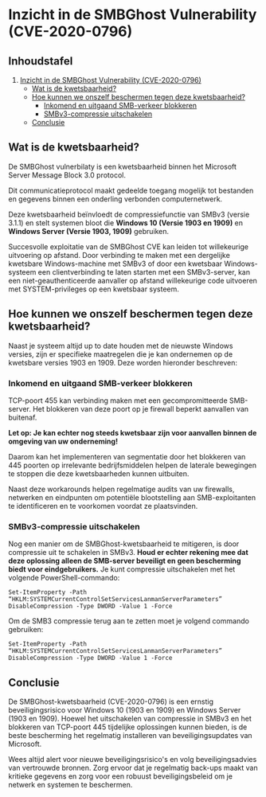 # Inzicht in de SMBGhost Vulnerability (CVE-2020-0796)

## Inhoudstafel

1. [Inzicht in de SMBGhost Vulnerability (CVE-2020-0796)](#inzicht-in-de-smbghost-vulnerability-cve-2020-0796)
   - [Wat is de kwetsbaarheid?](#wat-is-de-kwetsbaarheid)
   - [Hoe kunnen we onszelf beschermen tegen deze kwetsbaarheid?](#hoe-kunnen-we-onszelf-beschermen-tegen-deze-kwetsbaarheid)
     - [Inkomend en uitgaand SMB-verkeer blokkeren](#inkomend-en-uitgaand-smb-verkeer-blokkeren)
     - [SMBv3-compressie uitschakelen](#smbv3-compressie-uitschakelen)
   - [Conclusie](#conclusie)

## Wat is de kwetsbaarheid?

De SMBGhost vulnerbilaty is een kwetsbaarheid binnen het Microsoft Server Message Block 3.0 protocol.

Dit communicatieprotocol maakt gedeelde toegang mogelijk tot bestanden en gegevens binnen een onderling verbonden computernetwerk.

Deze kwetsbaarheid beïnvloedt de compressiefunctie van SMBv3 (versie 3.1.1) en stelt systemen bloot die **Windows 10 (Versie 1903 en 1909)** en **Windows Server (Versie 1903, 1909)** gebruiken.

Succesvolle exploitatie van de SMBGhost CVE kan leiden tot willekeurige uitvoering op afstand. Door verbinding te maken met een dergelijke kwetsbare Windows-machine met SMBv3 of door een kwetsbaar Windows-systeem een clientverbinding te laten starten met een SMBv3-server, kan een niet-geauthenticeerde aanvaller op afstand willekeurige code uitvoeren met SYSTEM-privileges op een kwetsbaar systeem.

## Hoe kunnen we onszelf beschermen tegen deze kwetsbaarheid?

Naast je systeem altijd up to date houden met de nieuwste Windows versies, zijn er specifieke maatregelen die je kan ondernemen op de kwetsbare versies 1903 en 1909. Deze worden hieronder beschreven:

### Inkomend en uitgaand SMB-verkeer blokkeren

TCP-poort 455 kan verbinding maken met een gecompromitteerde SMB-server. Het blokkeren van deze poort op je firewall beperkt aanvallen van buitenaf.

**Let op: Je kan echter nog steeds kwetsbaar zijn voor aanvallen binnen de omgeving van uw onderneming!**

Daarom kan het implementeren van segmentatie door het blokkeren van 445 poorten op irrelevante bedrijfsmiddelen helpen de laterale bewegingen te stoppen die deze kwetsbaarheden kunnen uitbuiten.

Naast deze workarounds helpen regelmatige audits van uw firewalls, netwerken en eindpunten om potentiële blootstelling aan SMB-exploitanten te identificeren en te voorkomen voordat ze plaatsvinden.

### SMBv3-compressie uitschakelen

Nog een manier om de SMBGhost-kwetsbaarheid te mitigeren, is door compressie uit te schakelen in SMBv3. **Houd er echter rekening mee dat deze oplossing alleen de SMB-server beveiligt en geen bescherming biedt voor eindgebruikers.** Je kunt compressie uitschakelen met het volgende PowerShell-commando:

```
Set-ItemProperty -Path “HKLM:SYSTEMCurrentControlSetServicesLanmanServerParameters” DisableCompression -Type DWORD -Value 1 -Force
```

Om de SMB3 compressie terug aan te zetten moet je volgend commando gebruiken:

```
Set-ItemProperty -Path “HKLM:SYSTEMCurrentControlSetServicesLanmanServerParameters” DisableCompression -Type DWORD -Value 1 -Force
```

## Conclusie

De SMBGhost-kwetsbaarheid (CVE-2020-0796) is een ernstig beveiligingsrisico voor Windows 10 (1903 en 1909) en Windows Server (1903 en 1909). Hoewel het uitschakelen van compressie in SMBv3 en het blokkeren van TCP-poort 445 tijdelijke oplossingen kunnen bieden, is de beste bescherming het regelmatig installeren van beveiligingsupdates van Microsoft.

Wees altijd alert voor nieuwe beveiligingsrisico's en volg beveiligingsadvies van vertrouwde bronnen. Zorg ervoor dat je regelmatig back-ups maakt van kritieke gegevens en zorg voor een robuust beveiligingsbeleid om je netwerk en systemen te beschermen.